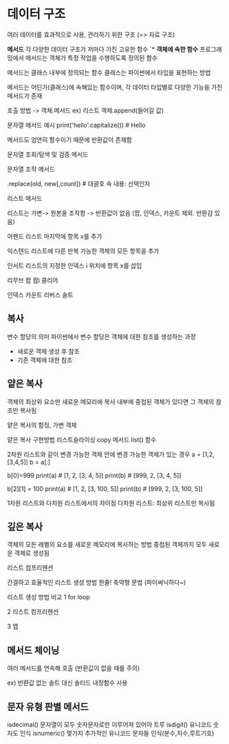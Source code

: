 # 데이터 구조 #
여러 데이터를 효과적으로 사용, 관리하기 위한 구조
(=> 자료 구조)

**메서드**
각 다양한 데이터 구조가 저마다 가진 고유한 함수
`* **객체에 속한 함수**
프로그래밍에서 메서드는 객체가 특정 작업을 수행하도록 정의된 함수


메서드는 클래스 내부에 정의되는 함수
클래스는 파이썬에서 타입을 표현하는 방법


메서드는 어딘가(클래스)에 속해있는 함수이며,
각 데이터 타입별로 다양한 기능을 가진 메서드가 존재

호출 방법
-> 객체.메서드
  ex)
  리스트 객체.append(들어갈 값)

문자열 메서드 예시
 print('hello'.capitalize()) # Hello


메서드도 엄연히 함수이기 때문에 반환값이 존재함


문자열 조회/탐색 및 검증 메서드



문자열 조작 메서드

.replace(old, new[,count]) # 대괄호 속 내용: 선택인자






리스트 메서드

리스트는 가변-> 원본을 조작함 -> 반환값이 없음
(팝, 인덱스, 카운트 제외. 반환감 있음)


어펜드
리스트 마지막에 항목 x를 추가

익스텐드
리스트에 다른 반복 가능한 객체의 모든 항목을 추가

인서트
리스트의 지정한 인덱스  i  위치에 항목  x를 삽입

리무브
팝
팝i
클리어

인덱스
카운트
리버스
솔트


## 복사



변수 할당의 의미
파이썬에서 변수 할당은 객체에 대한 참조를 생성하는 과정

- 새로운 객체 생성 후 참조
- 기존 객체에 대한 참조


## 얕은 복사

객체의 최상위 요소만 새로운 메모리에 복사
내부에 중첩된 객체가 있다면 그 객체의 참조만 복사됨

얕은 복사의 함정, 가변 객체

얕은 복사 구현방법
리스트슬라이싱
copy 메서드
list() 함수


2차원 리스트와 같이 변경 가능한 객체 안에 변경 가능한 객체가 있는 경우
a = [1,2,[3,4,5]]
b = a[:]

b[0]=999
print(a)  # [1, 2, [3, 4, 5]]
print(b)  # [999, 2, [3, 4, 5]]


b[2][1] = 100
print(a)  # [1, 2, [3, 100, 5]]
print(b)  # [999, 2, [3, 100, 5]]


1차원 리스트와 다차원 리스트에서의 차이점
다차원 리스트:
최상위 리스트만 복사됨


## 깊은 복사
객체의 모든 레벨의 요소를 새로운 메모리에 복사하는 방법
중첩된 객체까지 모두 새로운 객체로 생성됨


리스트 컴프리헨션

간결하고 효율적인 리스트 생성 방법
한줄! 축약형 문법 (파이써닉하다~)




리스트 생성 방법 비교
 1 for loop

 2 리스트 컴프리헨션

 3 맵

## 메서드 체이닝
여러 메서드를 연속해 호출
(반환값이 없을 때를 주의)


ex) 반환값 없는 솔트 대신 솔티드 내장함수 사용


## 문자 유형 판별 메서드

isdecimal()
문자열이 모두 숫자문자로만 이루어져 있어야 트루
isdigit()
유니코드 숫자도 인식
isnumeric()
멏가지 추가적인 유니코드 문자들 인식(분수,지수,루트기호)


